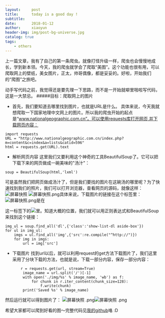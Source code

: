 ```yaml
---
layout:     post
title:      today is a good day !
subtitle:  
date:       2018-01-12
author:     xiaoyun
header-img: img/post-bg-universe.jpg
catalog: true
tags:
    - others
---
```



上一篇文章，我有了自己的第一条爬虫。就像打怪升级一样，爬虫也会慢慢地成长，学到新本领。今天，我的爬虫就学会了爬取“美图”。这个功能也很有用，可以爬取网上的壁纸，美女图片，正太，帅哥偶像，都是妥妥的。好啦，开始我们的“爬图”之旅吧。

动手写代码之前，我觉得还是要先理一下思路，而不是一开始就噼里啪啦写代码，这是一大禁忌。
#####目标：爬取网上的图片
* 首先，我们要知道去哪里找到图片，也就是URL是什么。
具体来说，今天我就想爬取一下国家地理中文网上的图片。所以我的爬虫开始的起点是“www.nationalgeographic.com.cn”。可以使用requests库打开网页,并下载网页内容：
```
import requests
URL = "http://www.nationalgeographic.com.cn/index.php?m=content&c=index&a=lists&catid=596"
html = requests.get(URL).text
```

* 解析网页内容
这里我们又要利用这个神奇的工具BeautifulSoup了。它可以把下载下来的网页做成一碗美味的"汤汁"：
 ```
soup = BeautifulSoup(html,'lxml')
```
可是虽然我们把网页做成汤汁了，但是我们要找的图片在这碗汤的哪里呢？为了快速找到我们的照片，我们可以打开浏览器，查看网页的源码，就像这样：
![屏幕快照](http://upload-images.jianshu.io/upload_images/2730963-a23f4e68d400c8cf.png?imageMogr2/auto-orient/strip%7CimageView2/2/w/1240)
![屏幕快照.png](http://upload-images.jianshu.io/upload_images/2730963-a331a4a527a174e2.png?imageMogr2/auto-orient/strip%7CimageView2/2/w/1240)具体来说，下载图片的链接在这个标签里：![屏幕快照.png](http://upload-images.jianshu.io/upload_images/2730963-3c90f4ef27dd2181.png?imageMogr2/auto-orient/strip%7CimageView2/2/w/1240)是在<dl class = "show-list-dl aside-box">这一标签下的<img src="*****">里。知道大概的位置，我们就可以用正则表达式和BeautifulSoup来找到这个链接：
```
img_ul = soup.find_all('dl',{'class':'show-list-dl aside-box'})
for ul in img_ul:
    imgs = ul.find_all('img',{'src':re.compile("^http://")})
    for img in imgs:
        url = img['src']
```
* 下载图片
找到url以后，就可以利用request的get方法下载图片了，我们这里采用了分块下载的方法，也就是说，下载一部分内容，保存一部分内容：
```
       r = requests.get(url, stream=True)
        image_name = url.split('/')[-1]
        with open('./img/%s' % image_name, 'wb') as f:
            for chunk in r.iter_content(chunk_size=128):
                f.write(chunk)
        print('Saved %s' % image_name)
```
然后运行就可以得到图片了：
![屏幕快照 .png](http://upload-images.jianshu.io/upload_images/2730963-a47c9a0de659be83.png?imageMogr2/auto-orient/strip%7CimageView2/2/w/1240)![屏幕快照 .png](http://upload-images.jianshu.io/upload_images/2730963-57314726b92eaba1.png?imageMogr2/auto-orient/strip%7CimageView2/2/w/1240)

希望大家都可以爬到好看的图～完整代码见[我的github](https://github.com/GreenGitHuber/Web/blob/master/crawler/ex_down_image.py)咯 :D




